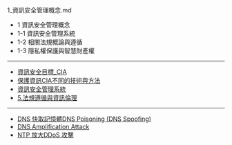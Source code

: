 1_資訊安全管理概念.md
 -  1 資訊安全管理概念
 - 1-1 資訊安全管理系統
 - 1-2 相關法規概論與遵循
 - 1-3 隱私權保護與智慧財產權
 ___

- [資訊安全目標_CIA](https://github.com/CatLoliSister/CS2021/blob/main/IPAS2021/%E7%AE%A1%E7%90%86/1_%E8%B3%87%E8%A8%8A%E5%AE%89%E5%85%A8%E7%AE%A1%E7%90%86%E6%A6%82%E5%BF%B5.md#資訊安全目標_機密性完整性與可用性)
- [保護資訊CIA不同的技術與方法](https://github.com/CatLoliSister/CS2021/blob/main/IPAS2021/%E7%AE%A1%E7%90%86/1_%E8%B3%87%E8%A8%8A%E5%AE%89%E5%85%A8%E7%AE%A1%E7%90%86%E6%A6%82%E5%BF%B5.md#保護資訊cia不同的技術與方法)
- [資訊安全管理系統](https://github.com/CatLoliSister/CS2021/blob/main/IPAS2021/%E7%AE%A1%E7%90%86/1_%E8%B3%87%E8%A8%8A%E5%AE%89%E5%85%A8%E7%AE%A1%E7%90%86%E6%A6%82%E5%BF%B5.md#資訊安全管理系統-information-security-management-system-isms)
- [5.法規遵循與資訊倫理](https://github.com/CatLoliSister/CS2021/blob/main/IPAS2021/%E7%AE%A1%E7%90%86/1_%E8%B3%87%E8%A8%8A%E5%AE%89%E5%85%A8%E7%AE%A1%E7%90%86%E6%A6%82%E5%BF%B5.md#5法規遵循與資訊倫理)

___

- [DNS 快取記憶體DNS Poisoning (DNS Spoofing)]()
- [DNS Amplification Attack]()
- [NTP 放大DDoS 攻擊]()
